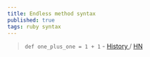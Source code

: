 ```yaml
---
title: Endless method syntax
published: true
tags: ruby syntax
---
```

> `def one_plus_one = 1 + 1` -  [	History ](https://news.ycombinator.com/item?id=39764323) / [HN](https://news.ycombinator.com/item?id=38486849)